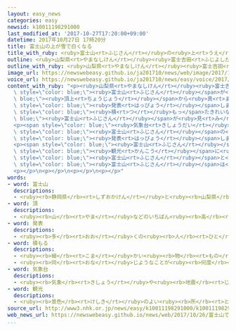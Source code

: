 ```yaml
---
layout: easy_news
categories: easy
newsid: k10011198291000
last_modified_at: '2017-10-27T17:20:00+09:00'
datetime: 2017年10月27日 17時20分
title: 富士山の上が雪で白くなる
title_with_ruby: <ruby>富士山<rt>ふじさん</rt></ruby>の<ruby>上<rt>うえ</rt></ruby>が<ruby>雪<rt>ゆき</rt></ruby>で<ruby>白<rt>しろ</rt></ruby>くなる
outline: <ruby>山梨県<rt>やまなしけん</rt></ruby><ruby>富士吉田<rt>ふじよしだ</rt></ruby><ruby>市<rt>し</rt></ruby>は２６<ruby>日<rt>にち</rt></ruby>、<ruby>富士山<rt>ふじさん</rt></ruby>が<ruby>頂上<rt>ちょうじょう</rt></ruby>から<ruby>真<rt>ま</rt></ruby>ん<ruby>中<rt>なか</rt></ruby>ぐらいまで<ruby>雪<rt>ゆき</rt></ruby>で<ruby>白<rt>しろ</rt></ruby>くなったと<ruby>発表<rt>はっぴょう</rt></ruby>しました。
outline_with_ruby: <ruby>山梨県<rt>やまなしけん</rt></ruby><ruby>富士吉田<rt>ふじよしだ</rt></ruby><ruby>市<rt>し</rt></ruby>は２６<ruby>日<rt>にち</rt></ruby>、<ruby>富士山<rt>ふじさん</rt></ruby>が<ruby>頂上<rt>ちょうじょう</rt></ruby>から<ruby>真<rt>ま</rt></ruby>ん<ruby>中<rt>なか</rt></ruby>ぐらいまで<ruby>雪<rt>ゆき</rt></ruby>で<ruby>白<rt>しろ</rt></ruby>くなったと<ruby>発表<rt>はっぴょう</rt></ruby>しました。
image_url: https://newswebeasy.github.io/ja201710/news/web/image/2017/10/27/K10011198291_1710261221_1710261229_01_03.jpg
voice_url: https://newswebeasy.github.io/ja201710/news/easy/voice/2017/10/27/k10011198291000.mp3
content_with_ruby: "<p><ruby>山梨県<rt>やまなしけん</rt></ruby><ruby>富士吉田<rt>ふじよしだ</rt></ruby><ruby>市<rt>し</rt></ruby>は２６<ruby>日<rt>にち</rt></ruby>、<span\
  \ style=\"color: blue;\"><ruby>富士山<rt>ふじさん</rt></ruby></span>が<span style=\"color:\
  \ blue;\"><ruby>頂上<rt>ちょうじょう</rt></ruby></span>から<ruby>真<rt>ま</rt></ruby>ん<ruby>中<rt>なか</rt></ruby>ぐらいまで<ruby>雪<rt>ゆき</rt></ruby>で<ruby>白<rt>しろ</rt></ruby>くなったと<span\
  \ style=\"color: blue;\"><ruby>発表<rt>はっぴょう</rt></ruby></span>しました。<ruby>今年<rt>ことし</rt></ruby>は<ruby>去年<rt>きょねん</rt></ruby>より１か<ruby>月<rt>げつ</rt></ruby>ぐらい<ruby>遅<rt>おそ</rt></ruby>く<ruby>雪<rt>ゆき</rt></ruby>が<span\
  \ style=\"color: blue;\"><ruby>積<rt>つ</rt></ruby>もっ</span>たきれいな<span style=\"color:\
  \ blue;\"><ruby>富士山<rt>ふじさん</rt></ruby></span>が<ruby>見<rt>み</rt></ruby>えました。</p>\n\
  <p><span style=\"color: blue;\"><ruby>気象台<rt>きしょうだい</rt></ruby></span>は<ruby>今月<rt>こんげつ</rt></ruby>２３<ruby>日<rt>にち</rt></ruby>に、<span\
  \ style=\"color: blue;\"><ruby>富士山<rt>ふじさん</rt></ruby></span>の<ruby>上<rt>うえ</rt></ruby>が<ruby>少<rt>すこ</rt></ruby>し<ruby>白<rt>しろ</rt></ruby>くなったと<span\
  \ style=\"color: blue;\"><ruby>発表<rt>はっぴょう</rt></ruby></span>しましたが、<ruby>雪<rt>ゆき</rt></ruby>はあまり<ruby>多<rt>おお</rt></ruby>くありませんでした。</p>\n\
  <p><span style=\"color: blue;\"><ruby>富士山<rt>ふじさん</rt></ruby></span>がよく<ruby>見<rt>み</rt></ruby>える<ruby>公園<rt>こうえん</rt></ruby>には、<span\
  \ style=\"color: blue;\"><ruby>観光<rt>かんこう</rt></ruby></span>に<ruby>来<rt>き</rt></ruby>た<ruby>人<rt>ひと</rt></ruby>などが<ruby>集<rt>あつ</rt></ruby>まって、<ruby>雪<rt>ゆき</rt></ruby>で<ruby>白<rt>しろ</rt></ruby>くなった<span\
  \ style=\"color: blue;\"><ruby>富士山<rt>ふじさん</rt></ruby></span>と<ruby>一緒<rt>いっしょ</rt></ruby>に<ruby>写真<rt>しゃしん</rt></ruby>を<ruby>撮<rt>と</rt></ruby>っていました。<ruby>埼玉県<rt>さいたまけん</rt></ruby>から<ruby>来<rt>き</rt></ruby>た７０<ruby>歳<rt>さい</rt></ruby>ぐらいの<ruby>男性<rt>だんせい</rt></ruby>は「<span\
  \ style=\"color: blue;\"><ruby>富士山<rt>ふじさん</rt></ruby></span>は<ruby>雪<rt>ゆき</rt></ruby>で<ruby>白<rt>しろ</rt></ruby>くなったほうが<ruby>美<rt>うつく</rt></ruby>しいですね」と<ruby>話<rt>はな</rt></ruby>していました。</p>\n\
  <p></p>\n<p></p>\n<p></p>\n<p></p>"
words:
- word: 富士山
  descriptions:
  - <ruby><rb>静岡県</rb><rt>しずおかけん</rt></ruby>と<ruby><rb>山梨県</rb><rt>やまなしけん</rt></ruby>の<ruby><rb>境</rb><rt>さかい</rt></ruby>にある、<ruby><rb>日本一</rb><rt>にっぽんいち</rt></ruby><ruby><rb>高</rb><rt>たか</rt></ruby>い<ruby><rb>山</rb><rt>やま</rt></ruby>。<ruby><rb>高</rb><rt>たか</rt></ruby>さは３７７６メートル。<ruby><rb>江戸時代</rb><rt>えどじだい</rt></ruby>に<ruby><rb>大</rb><rt>おお</rt></ruby>きな<ruby><rb>噴火</rb><rt>ふんか</rt></ruby>があった。
- word: 頂
  descriptions:
  - <ruby><rb>山</rb><rt>やま</rt></ruby>などのいちばん<ruby><rb>高</rb><rt>たか</rt></ruby>い<ruby><rb>所</rb><rt>ところ</rt></ruby>。<ruby><rb>頂上</rb><rt>ちょうじょう</rt></ruby>。
- word: 発表
  descriptions:
  - <ruby><rb>多</rb><rt>おお</rt></ruby>くの<ruby><rb>人</rb><rt>ひと</rt></ruby>に<ruby><rb>広</rb><rt>ひろ</rt></ruby>く<ruby><rb>知</rb><rt>し</rt></ruby>らせること。
- word: 積もる
  descriptions:
  - <ruby><rb>細</rb><rt>こま</rt></ruby>かい<ruby><rb>物</rb><rt>もの</rt></ruby>が<ruby><rb>重</rb><rt>かさ</rt></ruby>なってたまる。
  - <ruby><rb>同</rb><rt>おな</rt></ruby>じようなことが<ruby><rb>何度</rb><rt>なんど</rt></ruby>も<ruby><rb>重</rb><rt>かさ</rt></ruby>なって、だんだん<ruby><rb>大</rb><rt>おお</rt></ruby>きくなる。
- word: 気象台
  descriptions:
  - <ruby><rb>気象</rb><rt>きしょう</rt></ruby>や<ruby><rb>地震</rb><rt>じしん</rt></ruby>の<ruby><rb>観測</rb><rt>かんそく</rt></ruby>をする<ruby><rb>役所</rb><rt>やくしょ</rt></ruby>。<ruby><rb>天気予報</rb><rt>てんきよほう</rt></ruby>の<ruby><rb>発表</rb><rt>はっぴょう</rt></ruby>もする。
- word: 観光
  descriptions:
  - <ruby><rb>景色</rb><rt>けしき</rt></ruby>のよい<ruby><rb>所</rb><rt>ところ</rt></ruby>や<ruby><rb>名所</rb><rt>めいしょ</rt></ruby>などを<ruby><rb>見物</rb><rt>けんぶつ</rt></ruby>して<ruby><rb>回</rb><rt>まわ</rt></ruby>ること。
source_url: http://www3.nhk.or.jp/news/easy/k10011198291000/k10011198291000.html
web_news_url: https://newswebeasy.github.io/news/web/2017/10/26/富士山で初雪化粧宣言山梨-富士吉田
...
```

